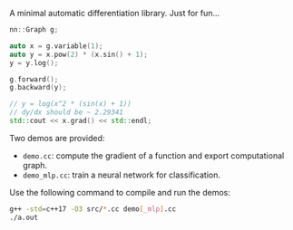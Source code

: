 
A minimal automatic differentiation library. Just for fun...

```cpp
nn::Graph g;

auto x = g.variable(1);
auto y = x.pow(2) * (x.sin() + 1);
y = y.log();

g.forward();
g.backward(y);

// y = log(x^2 * (sin(x) + 1))
// dy/dx should be ~ 2.29341
std::cout << x.grad() << std::endl;
```

Two demos are provided: 
- `demo.cc`: compute the gradient of a function and export computational graph.
- `demo_mlp.cc`: train a neural network for classification.

Use the following command to compile and run the demos:
```sh
g++ -std=c++17 -O3 src/*.cc demo[_mlp].cc
./a.out
```

<!-- Below shows the `demo_mlp.cc` training in action:  
![](https://limengxun-imagebed.oss-cn-wuhan-lr.aliyuncs.com/pic/mgrad_sample1.gif) -->